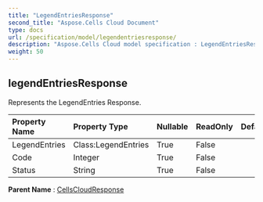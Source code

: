 ```yaml
---
title: "LegendEntriesResponse"
second_title: "Aspose.Cells Cloud Document"
type: docs
url: /specification/model/legendentriesresponse/
description: "Aspose.Cells Cloud model specification : LegendEntriesResponse. Effortlessly handle Excel and other spreadsheet documents with features like opening, generating, editing, splitting, merging, comparing, and converting."
weight: 50
---
```


## **legendEntriesResponse**

Represents the LegendEntries Response. 

| Property Name | Property Type | Nullable |  ReadOnly | DefaultValue | Description | 
| :- | :- | :- |:- |  :- | :- |
| LegendEntries | Class:LegendEntries | True |  False |  |  |  
| Code | Integer | True |  False |  |  |  
| Status | String | True |  False |  |  |  

**Parent Name** : [CellsCloudResponse](cellscloudresponse)

